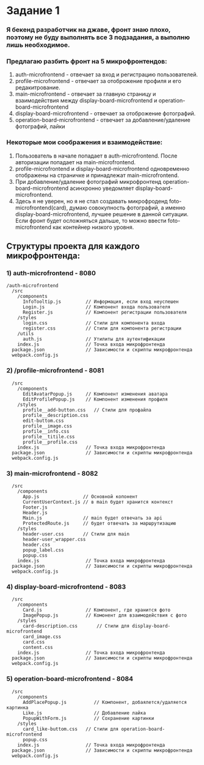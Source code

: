# Задание 1

### Я бекенд разработчик на джаве, фронт знаю плохо, поэтому не буду выполнять все 3 подзадания, а выполню лишь необходимое.

### Предлагаю разбить фронт на 5 микрофронтендов:
1) auth-microfrontend - отвечает за вход и регистрацию пользователей. 
2) profile-microfrontend - отвечает за отоброжение профиля и его редакитрование.
3) main-microfrontend - отвечает за главную страницу и взаимодействия между display-board-microfrontend и operation-board-microfrontend
4) display-board-microfrontend - отвечает за отоброжение фотографий. 
5) operation-board-microfrontend - отвечает за добавление/удаление фотографий, лайки

### Некоторые мои соображения и взаимодействие:
1) Пользователь в начале попадает в auth-microfrontend. После авторизации попадает на main-microfrontend.
2) profile-microfrontend и display-board-microfrontend одновременно отображены на страничке и принадлежат main-microfrontend.
3) При добавление/удаление фотографий микрофронтенд operation-board-microfrontend асинхронно уведомляет display-board-microfrontend.
5) Здесь я не уверен, но я не стал создавать микрофроденд foto-microfrontend(сard), думаю совокупность фотографий, а именно display-board-microfrontend, лучшее решение в данной ситуации. Если фронт будет осложняться дальше, то можно ввести foto-microfrontend как контейнер низкого уровня.

## Структуры проекта для каждого микрофронтенда:
### 1) auth-microfrontend - 8080
```
/auth-microfrontend
  /src
    /components
      InfoTooltip.js         // Информация, если вход неуспешен
      Login.js               // Компонент входа пользователя
      Register.js            // Компонент регистрации пользователя
    /styles
      login.css              // Стили для компонента входа
      register.css           // Стили для компонента регистрации
    /utils
      auth.js                // Утилиты для аутентификации
    index.js                 // Точка входа микрофронтенда
  package.json               // Зависимости и скрипты микрофронтенда
  webpack.config.js
```

### 2) /profile-microfrontend - 8081
```
  /src
    /components
      EditAvatarPopup.js     // Компонент изменения аватара
      EditProfilePopup.js    // Компонент изменения профиля
    /styles
      profile__add-button.css   // Стили для профайла
      profile__description.css
      edit-buttom.css
      profile__image.css
      profile__info.css
      profile__titile.css
      profile__profile.css           
    index.js                 // Точка входа микрофронтенда
  package.json               // Зависимости и скрипты микрофронтенда
  webpack.config.js 
```

### 3) main-microfrontend - 8082  
```
  /src
    /components
      App.js                // Основной копонент 
      CurrentUserContext.js // в main будет хранится контекст
      Footer.js             
      Header.js
      Main.js               // main будет отвечать за api
      ProtectedRoute.js     // будет отвечать за маршрутизацию
    /styles
      header-user.css       // Стили для main
      header-user_wrapper.css
      header.css
      popup_label.css
      popup.css          
    index.js                 // Точка входа микрофронтенда
  package.json               // Зависимости и скрипты микрофронтенда
  webpack.config.js 
```

### 4) display-board-microfrontend - 8083
```
  /src
    /components
      Card.js                // Компонент, где хранится фото
      ImagePopup.js          // Комонент для взаимодействия с фото
    /styles
      card-description.css       // Стили для display-board-microfrontend
      card_image.css
      card.css
      content.css
    index.js                 // Точка входа микрофронтенда
  package.json               // Зависимости и скрипты микрофронтенда
  webpack.config.js 
```

### 5) operation-board-microfrontend - 8084
```
  /src
    /components
      AddPlacePopup.js          // Компонент, добаялется/удаляется картинка
      Like.js                   // Добавление лайка
      PopupWithForm.js          // Сохранение картинки
    /styles
      card_like-buttom.css   // Стили для operation-board-microfrontend
      popup.css
    index.js                 // Точка входа микрофронтенда
  package.json               // Зависимости и скрипты микрофронтенда
  webpack.config.js   
  ```